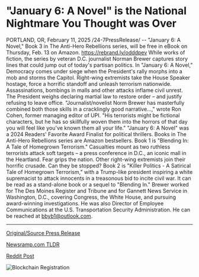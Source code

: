 # "January 6: A Novel" is the National Nightmare You Thought was Over

PORTLAND, OR, February 11, 2025 /24-7PressRelease/ -- "January 6: A Novel," Book 3 in The Anti-Hero Rebellions series, will be free in eBook on Thursday, Feb. 13 on Amazon. https://rebrand.ly/odddpev  While works of fiction, the series by veteran D.C. journalist Norman Brewer captures story lines that could jump out of today's partisan politics.  In "January 6: A Novel," Democracy comes under siege when the President's rally morphs into a mob and storms the Capitol.  Right-wing extremists take the House Speaker hostage, force a horrific standoff and unleash terrorism nationwide. Assassinations, bombings in malls and other attacks inflame civil unrest.  The President weighs declaring martial law to restore order – and justify refusing to leave office.  "Journalist/novelist Norm Brewer has masterfully combined both those skills in a cracklingly good narrative...," wrote Ron Cohen, former managing editor of UPI. "His terrorists might be fictional characters, but he has so skillfully woven them into the horrors of that day you will feel like you've known them all your life."   "January 6: A Novel" was a 2024 Readers' Favorite Award Finalist for political thrillers. Books in The Anti-Hero Rebellions series are Amazon bestsellers.  Book 1 is "Blending In: A Tale of Homegrown Terrorism." Casualties mount as two ruthless terrorists attack soft targets – a press conference in D.C., an iconic mall in the Heartland. Fear grips the nation. Other right-wing extremists join their horrific crusade. Can they be stopped?  Book 2 is "Killer Politics - A Satirical Tale of Homegrown Terrorism," with a Trump-like president inspiring a white supremacist to attack innocents in a treasonous bid to incite civil war. It can be read as a stand-alone book or a sequel to "Blending In."  Brewer worked for The Des Moines Register and Tribune and for Gannett News Service in Washington, D.C., covering Congress, the White House, and pursuing award-winning investigations. He was also Director of Employee Communications at the U.S. Transportation Security Administration. He can be reached at bbyb1@outlook.com. 

---

[Original/Source Press Release](https://www.24-7pressrelease.com/press-release/519564/january-6-a-novel-is-the-national-nightmare-you-thought-was-over)
                    

[Newsramp.com TLDR](https://newsramp.com/curated-news/free-ebook-release-january-6-a-novel-by-norman-brewer-from-the-anti-hero-rebellions-series/a260aa4951dc9a5333c72c5732b3af71) 

 



[Reddit Post](https://www.reddit.com/r/newsramp/comments/1in4xzi/free_ebook_release_january_6_a_novel_by_norman/) 



![Blockchain Registration](https://cdn.newsramp.app/24-7PressRelease/qrcode/252/11/beanlcUe.webp)